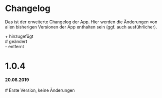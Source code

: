 <h1>Changelog</h1>

Das ist der erweiterte Changelog der App. Hier werden die Änderungen von allen bisherigen Versionen der App enthalten sein (ggf. auch ausführlicher).

\+ hinzugefügt<br>
\# geändert<br>
\- entfernt

<h1>1.0.4</h1>
<h4>20.08.2019</h4>
# Erste Version, keine Änderungen